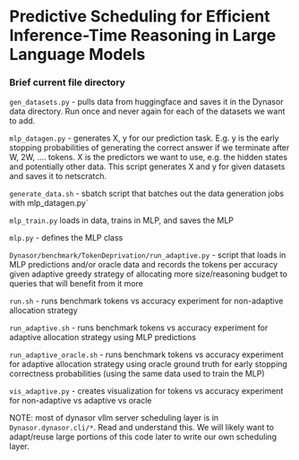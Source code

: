 # Predictive Scheduling for Efficient Inference-Time Reasoning in Large Language Models

### Brief current file directory

`gen_datasets.py` - pulls data from huggingface and saves it in the Dynasor data directory. Run once and never again for each of the datasets we want to add.

`mlp_datagen.py` - generates X, y for our prediction task. E.g. y is the early stopping probabilities of generating the correct answer if we terminate after W, 2W, .... tokens. X is the predictors we want to use, e.g. the hidden states and potentially other data. This script generates X and y for given datasets and saves it to netscratch.

`generate_data.sh` - sbatch script that batches out the data generation jobs with mlp_datagen.py`

`mlp_train.py` loads in data, trains in MLP, and saves the MLP

`mlp.py` - defines the MLP class

`Dynasor/benchmark/TokenDeprivation/run_adaptive.py` - script that loads in MLP predictions and/or oracle data and records the tokens per accuracy given adaptive greedy strategy of allocating more size/reasoning budget to queries that will benefit from it more

`run.sh` - runs benchmark tokens vs accuracy experiment for non-adaptive allocation strategy

`run_adaptive.sh` - runs benchmark tokens vs accuracy experiment for adaptive allocation strategy using MLP predictions

`run_adaptive_oracle.sh` - runs benchmark tokens vs accuracy experiment for adaptive allocation strategy using oracle ground truth for early stopping correctness probabilities (using the same data used to train the MLP)

`vis_adaptive.py` - creates visualization for tokens vs accuracy experiment for non-adaptive vs adaptive vs oracle

NOTE: most of dynasor vllm server scheduling layer is in `Dynasor.dynasor.cli/*`. Read and understand this. We will likely want to adapt/reuse large portions of this code later to write our own scheduling layer. 